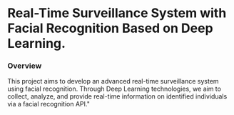 <h1>Real-Time Surveillance System with Facial Recognition Based on Deep Learning.</h1>
<h3>Overview</h3>
This project aims to develop an advanced real-time surveillance system using facial recognition.
Through Deep Learning technologies, we aim to collect, analyze, and provide real-time information on identified individuals via a facial recognition API."
